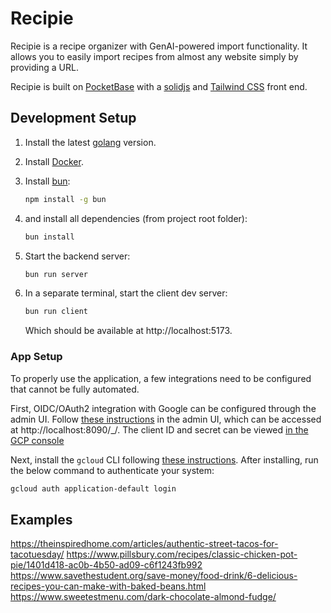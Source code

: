 # Recipie

Recipie is a recipe organizer with GenAI-powered import functionality. It allows you to easily import recipes from almost any website simply by providing a URL.

Recipie is built on [PocketBase](https://pocketbase.io/) with a [solidjs](https://www.solidjs.com/) and [Tailwind CSS](https://tailwindcss.com/) front end.

## Development Setup

1. Install the latest [golang](https://go.dev/doc/install) version.

1. Install [Docker](https://docs.docker.com/engine/install/).

1. Install [bun](https://bun.sh/):

    ```bash
    npm install -g bun
    ```

1. and install all dependencies (from project root folder):

    ```bash
    bun install
    ```

1. Start the backend server:

    ```bash
    bun run server
    ```

1. In a separate terminal, start the client dev server:

    ```bash
    bun run client
    ```

    Which should be available at http://localhost:5173.

### App Setup

To properly use the application, a few integrations need to be configured that cannot be fully automated.

First, OIDC/OAuth2 integration with Google can be configured through the admin UI. Follow [these instructions](https://pocketbase.io/docs/authentication/#oauth2-integration) in the admin UI, which can be accessed at http://localhost:8090/\_/. The client ID and secret can be viewed [in the GCP console](https://console.cloud.google.com/apis/credentials/oauthclient/767578206397-g4ede95c4o8s10mqc8k74k82jffr4vlo.apps.googleusercontent.com?project=recipie-408600)

Next, install the `gcloud` CLI following [these instructions](https://cloud.google.com/sdk/docs/install). After installing, run the below command to authenticate your system:

```bash
gcloud auth application-default login
```

## Examples

https://theinspiredhome.com/articles/authentic-street-tacos-for-tacotuesday/
https://www.pillsbury.com/recipes/classic-chicken-pot-pie/1401d418-ac0b-4b50-ad09-c6f1243fb992
https://www.savethestudent.org/save-money/food-drink/6-delicious-recipes-you-can-make-with-baked-beans.html
https://www.sweetestmenu.com/dark-chocolate-almond-fudge/
